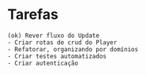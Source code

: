 # Tarefas

    (ok) Rever fluxo do Update
    - Criar rotas de crud do Player
    - Refatorar, organizando por domínios
    - Criar testes automatizados
    - Criar autenticação 



